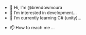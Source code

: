 - 👋 Hi, I’m @brendowmoura
- 👀 I’m interested in development...
- 🌱 I’m currently learning C# (unity)...
<!--- - 💞️ I’m looking to collaborate on ... --->
- 📫 How to reach me ...

<!---
brendowmoura/brendowmoura is a ✨ special ✨ repository because its `README.md` (this file) appears on your GitHub profile.
You can click the Preview link to take a look at your changes.
--->
